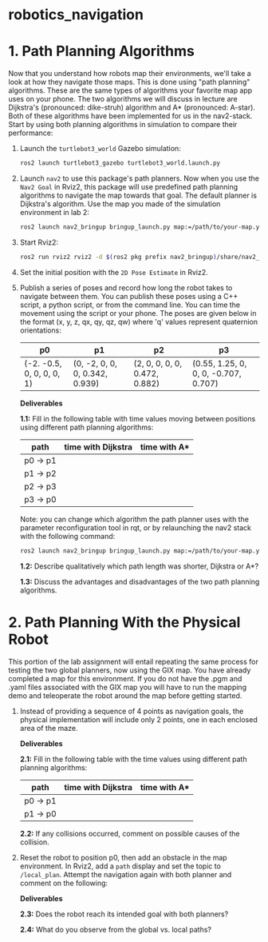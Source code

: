 # robotics_navigation


# 1. Path Planning Algorithms

Now that you understand how robots map their environments, we'll take a look at how they navigate those maps. This is done using "path planning" algorithms. These are the same types of algorithms your favorite map app uses on your phone. The two algorithms we will discuss in lecture are Dijkstra's (pronounced: dike-struh) algorithm and A\* (pronounced: A-star). Both of these algorithms have been implemented for us in the nav2-stack. Start by using both planning algorithms in simulation to compare their performance: 

1. Launch the `turtlebot3_world` Gazebo simulation:

	```bash
	ros2 launch turtlebot3_gazebo turtlebot3_world.launch.py
	```

2. Launch `nav2` to use this package's path planners. Now when you use the `Nav2 Goal` in Rviz2, this package will use predefined path planning algorithms to navigate the map towards that goal. The default planner is Dijkstra's algorithm. Use the map you made of the simulation environment in lab 2:

	```bash
	ros2 launch nav2_bringup bringup_launch.py map:=/path/to/your-map.yaml
	```

3. Start Rviz2:

	```bash
	ros2 run rviz2 rviz2 -d $(ros2 pkg prefix nav2_bringup)/share/nav2_bringup/rviz/nav2_default_view.rviz
	```

4. Set the initial position with the `2D Pose Estimate` in Rviz2.

5. Publish a series of poses and record how long the robot takes to navigate between them. You can publish these poses using a C++ script, a python script, or from the command line. You can time the movement using the script or your phone. The poses are given below in the format (x, y, z, qx, qy, qz, qw) where 'q' values represent quaternion orientations: 

	| p0 | p1 | p2 | p3 |
	| - | - | - | - |
	| (-2. -0.5, 0, 0, 0, 0, 1) | (0, -2, 0, 0, 0, 0.342, 0.939) | (2, 0, 0, 0, 0, 0.472, 0.882) | (0.55, 1.25, 0, 0, 0, -0.707, 0.707) |  

	**Deliverables**

	**1.1:** Fill in the following table with time values moving between positions using different path planning algorithms:

	| path | time with Dijkstra | time with A\* |
	| - | - | - |
	| p0 -> p1 | | |
	| p1 -> p2 | | |
	| p2 -> p3 | | | 
	| p3 -> p0 | | |

	Note: you can change which algorithm the path planner uses with the parameter reconfiguration tool in rqt, or by relaunching the nav2 stack with the following command: 

	```bash
	ros2 launch nav2_bringup bringup_launch.py map:=/path/to/your-map.yaml planner_server.GridBased.use_astar:=True
	```

	**1.2:** Describe qualitatively which path length was shorter, Dijkstra or A\*?

	**1.3:** Discuss the advantages and disadvantages of the two path planning algorithms.

# 2. Path Planning With the Physical Robot

This portion of the lab assignment will entail repeating the same process for testing the two global planners, now using the GIX map. You have already completed a map for this environment. If you do not have the .pgm and .yaml files associated with the GIX map you will have to run the mapping demo and teleoperate the robot around the map before getting started.

1. Instead of providing a sequence of 4 points as navigation goals, the physical implementation will include only 2 points, one in each enclosed area of the maze.

	**Deliverables**

	**2.1:** Fill in the following table with the time values using different path planning algorithms:

	| path | time with Dijkstra | time with A\* | 
	| - | - | - |
	| p0 -> p1 | | |
	| p1 -> p0 | | |

	**2.2:** If any collisions occurred, comment on possible causes of the collision. 

2. Reset the robot to position p0, then add an obstacle in the map environment. In Rviz2, add a `path` display and set the topic to `/local_plan`. Attempt the navigation again with both planner and comment on the following: 

	**Deliverables** 
	
	**2.3:** Does the robot reach its intended goal with both planners?

	**2.4:** What do you observe from the global vs. local paths?
